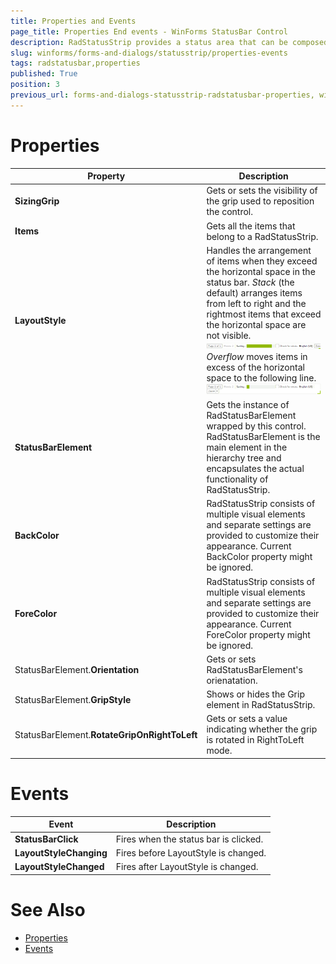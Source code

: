 ```yaml
---
title: Properties and Events
page_title: Properties End events - WinForms StatusBar Control
description: RadStatusStrip provides a status area that can be composed of any number of RadElement types - buttons, repeat buttons, image buttons, labels, panels, progress bars and separators.
slug: winforms/forms-and-dialogs/statusstrip/properties-events
tags: radstatusbar,properties
published: True
position: 3
previous_url: forms-and-dialogs-statusstrip-radstatusbar-properties, winforms/forms-and-dialogs/statusstrip/radstatusbar-properties
---
```


# Properties

|Property|Description|
|----|----|
|__SizingGrip__|Gets or sets the visibility of the grip used to reposition the control.|
|__Items__|Gets all the items that belong to a RadStatusStrip.|
|__LayoutStyle__|Handles the arrangement of items when they exceed the horizontal space in the status bar. *Stack* (the default) arranges items from left to right and the rightmost items that exceed the horizontal space are not visible. </br> ![forms-and-dialogs-statusstrip-radstatusbar-properties 002](images/forms-and-dialogs-statusstrip-radstatusbar-properties002.png)   </br> *Overflow* moves items in excess of the horizontal space to the following line.</br>![forms-and-dialogs-statusstrip-radstatusbar-properties 001](images/forms-and-dialogs-statusstrip-radstatusbar-properties001.png)|
|__StatusBarElement__|Gets the instance of RadStatusBarElement wrapped by this control. RadStatusBarElement is the main element in the hierarchy tree and encapsulates the actual functionality of RadStatusStrip.|
|__BackColor__|RadStatusStrip consists of multiple visual elements and separate settings are provided to customize their appearance. Current BackColor property might be ignored.|
|__ForeColor__|RadStatusStrip consists of multiple visual elements and separate settings are provided to customize their appearance. Current ForeColor property might be ignored.|
|StatusBarElement.__Orientation__|Gets or sets RadStatusBarElement's orienatation.|
|StatusBarElement.__GripStyle__|Shows or hides the Grip element in RadStatusStrip.|
|StatusBarElement.__RotateGripOnRightToLeft__|Gets or sets a value indicating whether the grip is rotated in RightToLeft mode.|

# Events

|Event|Description|
|----|----|
|__StatusBarClick__|Fires when the status bar is clicked.|
|__LayoutStyleChanging__|Fires before LayoutStyle is changed.|
|__LayoutStyleChanged__|Fires after LayoutStyle is changed.|

# See Also

* [Properties](https://docs.telerik.com/devtools/winforms/api/telerik.wincontrols.ui.radstatusstrip.html#properties)
* [Events](https://docs.telerik.com/devtools/winforms/api/telerik.wincontrols.ui.radstatusstrip.html#events)


